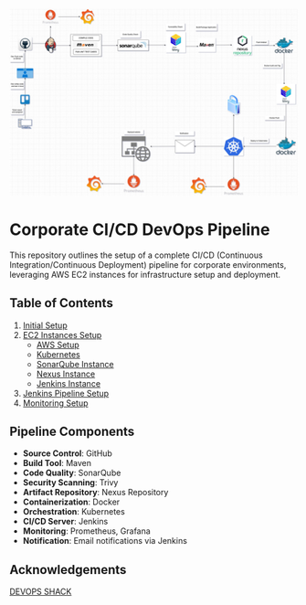 ![assets/devops.drawio.png](assets/devops.jpg)

# Corporate CI/CD DevOps Pipeline

This repository outlines the setup of a complete CI/CD (Continuous Integration/Continuous Deployment) pipeline for corporate environments, leveraging AWS EC2 instances for infrastructure setup and deployment.

## Table of Contents
1. [Initial Setup](01_Initial_Setup/README.md)
2. [EC2 Instances Setup](02_EC2_Instances_Setup/README.md)
   - [AWS Setup](02_EC2_Instances_Setup/00_aws_setup/README.md)
   - [Kubernetes](02_EC2_Instances_Setup/01_kubernetes/README.md)
   - [SonarQube Instance](02_EC2_Instances_Setup/02_sonarqube/README.md)
   - [Nexus Instance](02_EC2_Instances_Setup/03_nexus/README.md)
   - [Jenkins Instance](02_EC2_Instances_Setup/04_jenkins/README.md)
3. [Jenkins Pipeline Setup](04_Jenkins_Pipeline_Setup/README.md)
4. [Monitoring Setup](05_Monitoring_Setup/README.md)

## Pipeline Components

- **Source Control**: GitHub
- **Build Tool**: Maven
- **Code Quality**: SonarQube
- **Security Scanning**: Trivy
- **Artifact Repository**: Nexus Repository
- **Containerization**: Docker
- **Orchestration**: Kubernetes 
- **CI/CD Server**: Jenkins
- **Monitoring**: Prometheus, Grafana
- **Notification**: Email notifications via Jenkins

## Acknowledgements

[DEVOPS SHACK](https://www.youtube.com/@devopsshack)